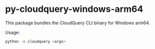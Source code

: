 # py-cloudquery-windows-arm64

This package bundles the CloudQuery CLI binary for Windows arm64.

Usage:

```sh
python -m cloudquery <args>
```
